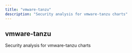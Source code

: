 ```yaml
---
title: "vmware-tanzu"
description: "Security analysis for vmware-tanzu charts"
---
```


## vmware-tanzu

Security analysis for vmware-tanzu charts
